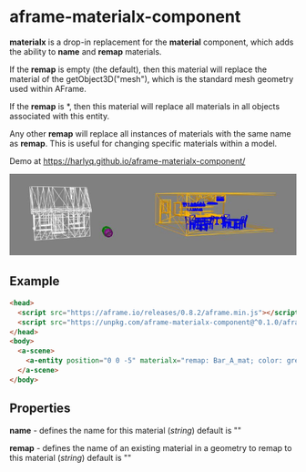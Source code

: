 # aframe-materialx-component

**materialx** is a drop-in replacement for the **material** component, which adds the ability to **name** and  **remap** materials.  

If the **remap** is empty (the default), then this material will replace the material of the getObject3D("mesh"), which is the standard mesh geometry used within AFrame.

If the **remap** is *, then this material will replace all materials in all objects associated with this entity.

Any other **remap** will replace all instances of materials with the same name as **remap**. This is useful for
changing specific materials within a model.

Demo at https://harlyq.github.io/aframe-materialx-component/

![Screenshot](assets/screenshot.jpg)

## Example
```html
<head>
  <script src="https://aframe.io/releases/0.8.2/aframe.min.js"></script>
  <script src="https://unpkg.com/aframe-materialx-component@^0.1.0/aframe-materialx-component.js"></script>
</head>
<body>
  <a-scene>
    <a-entity position="0 0 -5" materialx="remap: Bar_A_mat; color: green; wireframe: true" gltf-model="url(assets/bar/bar.gltf)"></a-entity>
  </a-scene>
</body>
```

## Properties

**name** - defines the name for this material (*string*) default is ""

**remap** - defines the name of an existing material in a geometry to remap to this material (*string*) default is ""
